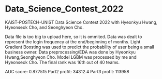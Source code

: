 # Data_Science_Contest_2022
KAIST-POSTECH-UNIST Data Science Contest 2022 with Hyeonkyu Hwang, Hyeonseok Cho, and Seonghyeon Cho.


Data file is too big to upload here, so it is ommited.
Data was dealt to represent the login frequency at the end/beginning of months.
Light Gradient Boosting was used to predict the probability of user being a small business owner.
Data preprocessing/EDA was done by Hyeonkyu Hwang,Seonghyeon Cho.
Model LGBM was processed by me and Hyeonseok Cho.
The final rank was 16th out of 40 teams.

AUC score: 0.877515 
Part2 profit: 34312.4 
Part3 profit: 113958
